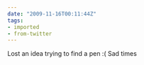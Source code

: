 ```yaml
---
date: "2009-11-16T00:11:44Z"
tags:
- imported
- from-twitter
---
```

Lost an idea trying to find a pen :\( Sad times
